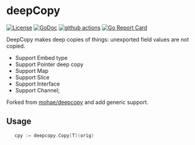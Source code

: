 deepCopy
========

[![License](https://img.shields.io/:license-MIT-blue.svg)](https://opensource.org/licenses/MIT) [![GoDoc](https://godoc.org/github.com/smallnest/deepcopy?status.png)](http://godoc.org/github.com/smallnest/deepcopy)  [![github actions](https://github.com/smallnest/deepcopy/actions)](https://github.com/smallnest/deepcopy/actions/workflows/go.yml/badge.svg) [![Go Report Card](https://goreportcard.com/badge/github.com/smallnest/deepcopy)](https://goreportcard.com/report/github.com/smallnest/deepcopy)


DeepCopy makes deep copies of things: unexported field values are not copied.

- Support Embed type
- Support Pointer deep copy
- Support Map
- Support Slice
- Support Interface
- Support Channel;

Forked from [mohae/deepcopy](https://github.com/mohae/deepcopy) and add generic support.

## Usage
```go
   cpy := deepcopy.Copy[T](orig)
```
 
